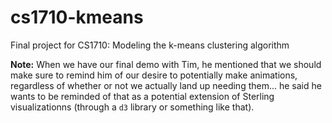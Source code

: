# cs1710-kmeans
Final project for CS1710: Modeling the k-means clustering algorithm

**Note:** When we have our final demo with Tim, he mentioned that we should make sure to remind him of our desire to potentially make animations, regardless of whether or not we actually land up needing them... he said he wants to be reminded of that as a potential extension of Sterling visualizationns (through a `d3` library or something like that).

